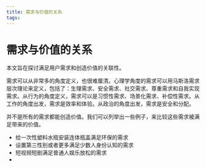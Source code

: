 ```yaml
---
title: 需求与价值的关系
tags:
---
```


# 需求与价值的关系


本文旨在探讨满足用户需求和创造价值的关联性。

需求可以从非常多的角度定义，也很难厘清。心理学角度的需求可以用马斯洛需求层次理论来定义，包括了：生理需求、安全需求、社交需求、尊重需求和自我实现需求。从行为的角度定义，需求可以是习惯性需求、场景化需求、补偿性需求。从工作的角度出发，需求是效率和体验。从政治的角度出发，需求是安全和分配。

并不是所有的需求都能创造价值。我们可以列举出一些例子，来比较这些需求被满足带来的价值。
+ 给一次性塑料水瓶安装连体瓶盖满足环保的需求
+ 设置第三性别或者更多满足少数人身份认知的需求
+ 短视频短剧满足普通人娱乐放松的需求
+ 